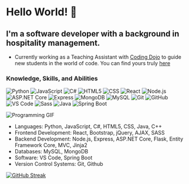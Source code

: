 # Hello World! 👋

## I'm a software developer with a background in hospitality management.
- Currently working as a Teaching Assistant with [Coding Dojo](https://www.codingdojo.com/) to guide new students in the world of code. You can find yours truly [here](https://www.codingdojo.com/meet-the-team)

### Knowledge, Skills, and Abilities


![Python](https://img.shields.io/badge/-Python-3776AB?style=flat-square&logo=python&logoColor=white)
![JavaScript](https://img.shields.io/badge/-JavaScript-F7DF1E?style=flat-square&logo=javascript&logoColor=black)
![C#](https://img.shields.io/badge/-C%23-239120?style=flat-square&logo=c-sharp&logoColor=white)
![HTML5](https://img.shields.io/badge/-HTML5-E34F26?style=flat-square&logo=html5&logoColor=white)
![CSS](https://img.shields.io/badge/-CSS-1572B6?style=flat-square&logo=css3&logoColor=white)
![React](https://img.shields.io/badge/-React-61DAFB?style=flat-square&logo=react&logoColor=black)
![Node.js](https://img.shields.io/badge/-Node.js-339933?style=flat-square&logo=node.js&logoColor=white)
![ASP.NET Core](https://img.shields.io/badge/-ASP.NET_Core-512BD4?style=flat-square&logo=.net&logoColor=white)
![Express](https://img.shields.io/badge/-Express-000000?style=flat-square&logo=express&logoColor=white)
![MongoDB](https://img.shields.io/badge/-MongoDB-47A248?style=flat-square&logo=mongodb&logoColor=white)
![MySQL](https://img.shields.io/badge/-MySQL-4479A1?style=flat-square&logo=mysql&logoColor=white)
![Git](https://img.shields.io/badge/-Git-F05032?style=flat-square&logo=git&logoColor=white)
![GitHub](https://img.shields.io/badge/-GitHub-181717?style=flat-square&logo=github&logoColor=white)
![VS Code](https://img.shields.io/badge/-VS_Code-007ACC?style=flat-square&logo=visual-studio-code&logoColor=white)
![Sass](https://img.shields.io/badge/-Sass-ff69b4?style=flat-square&logo=sass&logoColor=white)
![Java](https://img.shields.io/badge/-Java-informational?style=flat-square&logo=java&logoColor=white)
![Spring Boot](https://img.shields.io/badge/-SpringBoot-success?style=flat-square&logo=springboot&logoColor=white)

![Programming GIF](https://media2.giphy.com/media/13HgwGsXF0aiGY/giphy.gif)



- Languages: Python, JavaScript, C#, HTML5, CSS, Java, C++
- Frontend Development: React, Bootstrap, jQuery, AJAX, SASS
- Backend Development: Node.js, Express, ASP.NET Core, Flask, Entity Framework Core, MVC, Jinja2
- Databases: MySQL, MongoDB
- Software: VS Code, Spring Boot
- Version Control Systems: Git, Github




[![GitHub Streak](https://streak-stats.demolab.com/?user=julivheuvel)](https://git.io/streak-stats)

<!--
**julivheuvel/julivheuvel** is a ✨ _special_ ✨ repository because its `README.md` (this file) appears on your GitHub profile.

Here are some ideas to get you started:

- 🔭 I’m currently working on ...
- 🌱 I’m currently learning ...
- 👯 I’m looking to collaborate on ...
- 🤔 I’m looking for help with ...
- 💬 Ask me about ...
- 📫 How to reach me: ...
- 😄 Pronouns: ...
- ⚡ Fun fact: ...
-->
